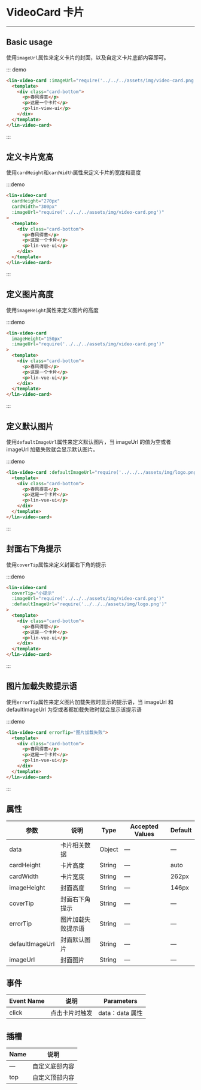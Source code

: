 <style lang="scss" scoped>
.card-bottom {
  height: 102px;
  padding: 16px;
  box-sizing: border-box;
  display: flex;
  flex-direction: column;
  justify-content: space-between;
  > p {
    font-size: 12px;
    font-weight: 400;
    color: #666;
    margin: 0;
    &:nth-child(1) {
      font-size: 14px;
      font-weight: 400;
      color: #333;
    }
  }
}
</style>

# VideoCard 卡片

---

## Basic usage

使用`imageUrl`属性来定义卡片的封面，以及自定义卡片底部内容即可。

<div class='demo-block'>
    <lin-video-card 
    :imageUrl="require('../../../assets/img/video-card.png')">
      <template>
        <div class="card-bottom">
          <p>春风得意</p>
          <p>这是一个卡片</p>
          <p>lin-view-ui</p>
        </div>
      </template>
    </lin-video-card>
</div>

::: demo

```html
<lin-video-card :imageUrl="require('../../../assets/img/video-card.png')">
  <template>
    <div class="card-bottom">
      <p>春风得意</p>
      <p>这是一个卡片</p>
      <p>lin-view-ui</p>
    </div>
  </template>
</lin-video-card>
```

:::

## 定义卡片宽高

使用`cardHeight`和`cardWidth`属性来定义卡片的宽度和高度

<div class='demo-block'>
    <lin-video-card
      cardHeight="270px"
      cardWidth="300px"
      :imageUrl="require('../../../assets/img/video-card.png')"
    >
      <template>
        <div class="card-bottom">
          <p>春风得意</p>
          <p>这是一个卡片</p>
          <p>lin-vue-ui</p>
        </div>
      </template>
    </lin-video-card>
</div>

:::demo

```html
<lin-video-card
  cardHeight="270px"
  cardWidth="300px"
  :imageUrl="require('../../../assets/img/video-card.png')"
>
  <template>
    <div class="card-bottom">
      <p>春风得意</p>
      <p>这是一个卡片</p>
      <p>lin-vue-ui</p>
    </div>
  </template>
</lin-video-card>
```

:::

## 定义图片高度

使用`imageHeight`属性来定义图片的高度

<div class='demo-block'>
    <lin-video-card 
    imageHeight="150px" 
    :imageUrl="require('../../../assets/img/video-card.png')">
      <template>
        <div class="card-bottom">
          <p>春风得意</p>
          <p>这是一个卡片</p>
          <p>lin-vue-ui</p>
        </div>
      </template>
    </lin-video-card>
</div>

:::demo

```html
<lin-video-card
  imageHeight="150px"
  :imageUrl="require('../../../assets/img/video-card.png')"
>
  <template>
    <div class="card-bottom">
      <p>春风得意</p>
      <p>这是一个卡片</p>
      <p>lin-vue-ui</p>
    </div>
  </template>
</lin-video-card>
```

:::

## 定义默认图片

使用`defaultImageUrl`属性来定义默认图片，当 imageUrl 的值为空或者 imageUrl 加载失败就会显示默认图片。

<div class='demo-block'>
    <lin-video-card 
    :defaultImageUrl="require('../../../assets/img/logo.png')">
      <template>
        <div class="card-bottom">
          <p>春风得意</p>
          <p>这是一个卡片</p>
          <p>lin-vue-ui</p>
        </div>
      </template>
    </lin-video-card>
</div>

:::demo

```html
<lin-video-card :defaultImageUrl="require('../../../assets/img/logo.png')">
  <template>
    <div class="card-bottom">
      <p>春风得意</p>
      <p>这是一个卡片</p>
      <p>lin-vue-ui</p>
    </div>
  </template>
</lin-video-card>
```

:::

## 封面右下角提示

使用`coverTip`属性来定义封面右下角的提示

<div class='demo-block'>
    <lin-video-card
      coverTip="小提示"
      :imageUrl="require('../../../assets/img/video-card.png')"
      :defaultImageUrl="require('../../../assets/img/logo.png')"
    >
      <template>
        <div class="card-bottom">
          <p>春风得意</p>
          <p>这是一个卡片</p>
          <p>lin-vue-ui</p>
        </div>
      </template>
    </lin-video-card>
</div>

:::demo

```html
<lin-video-card
  coverTip="小提示"
  :imageUrl="require('../../../assets/img/video-card.png')"
  :defaultImageUrl="require('../../../assets/img/logo.png')"
>
  <template>
    <div class="card-bottom">
      <p>春风得意</p>
      <p>这是一个卡片</p>
      <p>lin-vue-ui</p>
    </div>
  </template>
</lin-video-card>
```

:::

## 图片加载失败提示语

使用`errorTip`属性来定义图片加载失败时显示的提示语，当 imageUrl 和 defaultImageUrl 为空或者都加载失败时就会显示该提示语

<div class='demo-block'>
    <lin-video-card errorTip="图片加载失败">
      <template>
        <div class="card-bottom">
          <p>春风得意</p>
          <p>这是一个卡片</p>
          <p>lin-vue-ui</p>
        </div>
      </template>
    </lin-video-card>
</div>

:::demo

```html
<lin-video-card errorTip="图片加载失败">
  <template>
    <div class="card-bottom">
      <p>春风得意</p>
      <p>这是一个卡片</p>
      <p>lin-vue-ui</p>
    </div>
  </template>
</lin-video-card>
```

:::

## 属性

| 参数            | 说明               | Type   | Accepted Values | Default |
| --------------- | ------------------ | ------ | --------------- | ------- |
| data            | 卡片相关数据       | Object | —               | —       |
| cardHeight      | 卡片高度           | String | —               | auto    |
| cardWidth       | 卡片宽度           | String | —               | 262px   |
| imageHeight     | 封面高度           | String | —               | 146px   |
| coverTip        | 封面右下角提示     | String | —               | —       |
| errorTip        | 图片加载失败提示语 | String | —               | —       |
| defaultImageUrl | 封面默认图片       | String | —               | —       |
| imageUrl        | 封面图片           | String | —               | —       |

## 事件

| Event Name | 说明           | Parameters      |
| ---------- | -------------- | --------------- |
| click      | 点击卡片时触发 | data：data 属性 |

## 插槽

| Name | 说明           |
| ---- | -------------- |
| —    | 自定义底部内容 |
| top  | 自定义顶部内容 |
